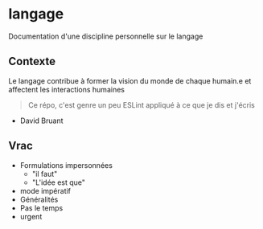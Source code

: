 # langage

Documentation d'une discipline personnelle sur le langage

## Contexte

Le langage contribue à former la vision du monde de chaque humain.e et affectent les interactions humaines

> Ce répo, c'est genre un peu ESLint appliqué à ce que je dis et j'écris

- David Bruant

## Vrac

- Formulations impersonnées
  - "il faut"
  - "L'idée est que" 
- mode impératif
- Généralités
- Pas le temps
- urgent
  
